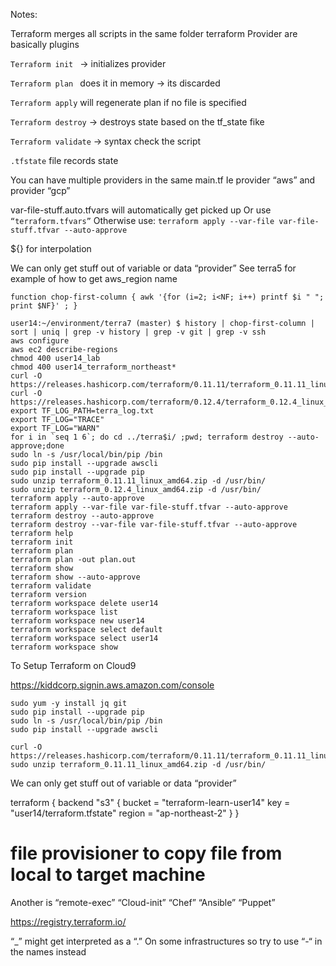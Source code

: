 Notes:

Terraform merges all scripts in the same folder
terraform Provider are basically plugins

```Terraform init ```
-> initializes provider 

```Terraform plan ```
does it in memory -> its discarded 

```Terraform apply```
will regenerate plan if no file is specified 

```Terraform destroy```
-> destroys state based on the tf_state fike

```Terraform validate```
-> syntax check the script 

```.tfstate``` file records state 


You can have multiple providers in the same main.tf 
Ie provider “aws” and provider “gcp”


var-file-stuff.auto.tfvars will automatically get picked up 
Or use ```“terraform.tfvars”```
Otherwise use:
```terraform apply --var-file var-file-stuff.tfvar --auto-approve```



${} for interpolation


We can only get stuff out of variable or data “provider” See terra5 for example of how to get aws_region name 

```function chop-first-column { awk '{for (i=2; i<NF; i++) printf $i " "; print $NF}' ; }```

```
user14:~/environment/terra7 (master) $ history | chop-first-column | sort | uniq | grep -v history | grep -v git | grep -v ssh                  
aws configure
aws ec2 describe-regions
chmod 400 user14_lab
chmod 400 user14_terraform_northeast*
curl -O https://releases.hashicorp.com/terraform/0.11.11/terraform_0.11.11_linux_amd64.zip
curl -O https://releases.hashicorp.com/terraform/0.12.4/terraform_0.12.4_linux_amd64.zip
export TF_LOG_PATH=terra_log.txt
export TF_LOG="TRACE"
export TF_LOG="WARN"
for i in `seq 1 6`; do cd ../terra$i/ ;pwd; terraform destroy --auto-approve;done
sudo ln -s /usr/local/bin/pip /bin
sudo pip install --upgrade awscli
sudo pip install --upgrade pip
sudo unzip terraform_0.11.11_linux_amd64.zip -d /usr/bin/
sudo unzip terraform_0.12.4_linux_amd64.zip -d /usr/bin/
terraform apply --auto-approve
terraform apply --var-file var-file-stuff.tfvar --auto-approve
terraform destroy --auto-approve
terraform destroy --var-file var-file-stuff.tfvar --auto-approve
terraform help
terraform init
terraform plan
terraform plan -out plan.out
terraform show
terraform show --auto-approve
terraform validate
terraform version
terraform workspace delete user14
terraform workspace list
terraform workspace new user14
terraform workspace select default
terraform workspace select user14
terraform workspace show
```

To Setup Terraform on Cloud9 

https://kiddcorp.signin.aws.amazon.com/console

```
sudo yum -y install jq git
sudo pip install --upgrade pip
sudo ln -s /usr/local/bin/pip /bin
sudo pip install --upgrade awscli

curl -O https://releases.hashicorp.com/terraform/0.11.11/terraform_0.11.11_linux_amd64.zip
sudo unzip terraform_0.11.11_linux_amd64.zip -d /usr/bin/
```


We can only get stuff out of variable or data “provider” 


terraform {
    backend "s3" {
        bucket = "terraform-learn-user14"
        key = "user14/terraform.tfstate"
        region = "ap-northeast-2"
    }
}

 # file provisioner to copy file from local to target machine
Another is “remote-exec” 
“Cloud-init”
“Chef”
“Ansible” 
“Puppet”


https://registry.terraform.io/

“_” might get interpreted as a “.” On some infrastructures so try to use “-“ in the names instead   

